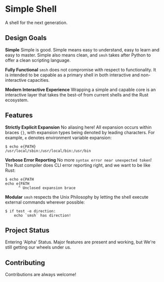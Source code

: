
# Simple Shell

A shell for the next generation.


## Design Goals

__Simple__  Simple is good. Simple means easy to understand, easy to learn and easy
to master.  Simple also means clean, and `smsh` takes after Python to offer a clean
scripting language.

__Fully Functional__ `smsh` does not compromise with respect to functionality.
It is intended to be capable as a primary shell in both interactive and 
non-interactive capacities.

__Modern Interactive Experience__ Wrapping a simple and capable core is
an interactive layer that takes the best-of from current shells and
the Rust ecosystem.  

## Features

__Strictly Explicit Expansion__  No aliasing here!  All expansion occurs
within braces `{}`, with expansion types being denoted by leading
characters.  For example, `e` denotes environment variable expansion:

```
$ echo e{PATH}
/usr/local/sbin:/usr/local/bin:/usr/bin
```

__Verbose Error Reporting__ No more `syntax error near unexpected token`!
The Rust compiler does CLI error reporting right, and we want to be like Rust:

```
$ echo e{PATH
echo e{PATH
      ^ Unclosed expansion brace
```

__Modular__ `smsh` respects the Unix Philosophy by letting the shell 
execute external commands wherever possible:  

```
$ if test -e direction:
    echo `smsh` has direction!
```

## Project Status

Entering 'Alpha' Status.  Major features are present and working, 
but We're still getting our wheels under us.


## Contributing

Contributions are always welcome!



